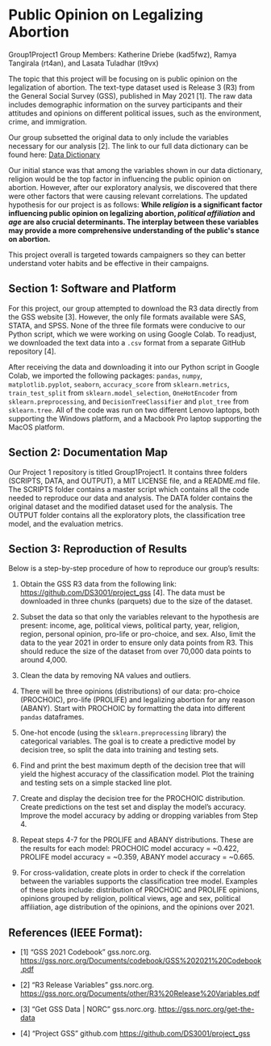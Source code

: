 # Public Opinion on Legalizing Abortion
Group1Project1
Group Members: Katherine Driebe (kad5fwz), Ramya Tangirala (rt4an), and Lasata Tuladhar (lt9vx)

The topic that this project will be focusing on is public opinion on the legalization of abortion. The text-type dataset used is Release 3 (R3) from the General Social Survey (GSS), published in May 2021 [1]. The raw data includes demographic information on the survey participants and their attitudes and opinions on different political issues, such as the environment, crime, and immigration. 

Our group subsetted the original data to only include the variables necessary for our analysis [2]. The link to our full data dictionary can be found here: 
[Data Dictionary](/DATA/Data_Dictionary.md)

Our initial stance was that among the variables shown in our data dictionary, religion would be the top factor in influencing the public opinion on abortion. However, after our exploratory analysis, we discovered that there were other factors that were causing relevant correlations. The updated hypothesis for our project is as follows: **While _religion_ is a significant factor influencing public opinion on legalizing abortion, _political affiliation_ and _age_ are also crucial determinants. The interplay between these variables may provide a more comprehensive understanding of the public's stance on abortion.** 

This project overall is targeted towards campaigners so they can better understand voter habits and be effective in their campaigns.

## Section 1: Software and Platform
For this project, our group attempted to download the R3 data directly from the GSS website [3]. However, the only file formats available were SAS, STATA, and SPSS. None of the three file formats were conducive to our Python script, which we were working on using Google Colab. To readjust, we downloaded the text data into a `.csv` format from a separate GitHub repository [4].

After receiving the data and downloading it into our Python script in Google Colab, we imported the following packages: `pandas`, `numpy`, `matplotlib.pyplot`, `seaborn`, `accuracy_score` from `sklearn.metrics`, `train_test_split` from `sklearn.model_selection`, `OneHotEncoder` from `sklearn.preprocessing`, and `DecisionTreeClassifier` and `plot_tree` from `sklearn.tree`. All of the code was run on two different Lenovo laptops, both supporting the Windows platform, and a Macbook Pro laptop supporting the MacOS platform.

## Section 2: Documentation Map
Our Project 1 repository is titled Group1Project1. It contains three folders (SCRIPTS, DATA, and OUTPUT), a MIT LICENSE file, and a README.md file. The SCRIPTS folder contains a master script which contains all the code needed to reproduce our data and analysis. The DATA folder contains the original dataset and the modified dataset used for the analysis. The OUTPUT folder contains all the exploratory plots, the classification tree model, and the evaluation metrics.

## Section 3: Reproduction of Results
Below is a step-by-step procedure of how to reproduce our group’s results:

1. Obtain the GSS R3 data from the following link: https://github.com/DS3001/project_gss [4]. The data must be downloaded in three chunks (parquets) due to the size of the dataset.

2. Subset the data so that only the variables relevant to the hypothesis are present: income, age, political views, political party, year, religion, region, personal opinion, pro-life or pro-choice, and sex. Also, limit the data to the year 2021 in order to ensure only data points from R3. This should reduce the size of the dataset from over 70,000 data points to around 4,000. 

3. Clean the data by removing NA values and outliers. 

4. There will be three opinions (distributions) of our data: pro-choice (PROCHOIC), pro-life (PROLIFE) and legalizing abortion for any reason (ABANY). Start with PROCHOIC by formatting the data into different `pandas` dataframes. 

5. One-hot encode (using the `sklearn.preprocessing` library) the categorical variables. The goal is to create a predictive model by decision tree, so split the data into training and testing sets.

6. Find and print the best maximum depth of the decision tree that will yield the highest accuracy of the classification model. Plot the training and testing sets on a simple stacked line plot. 

7. Create and display the decision tree for the PROCHOIC distribution. Create predictions on the test set and display the model’s accuracy. Improve the model accuracy by adding or dropping variables from Step 4.

8. Repeat steps 4-7 for the PROLIFE and ABANY distributions. These are the results for each model: PROCHOIC model accuracy = ~0.422, PROLIFE model accuracy = ~0.359, ABANY model accuracy = ~0.665.

9. For cross-validation, create plots in order to check if the correlation between the variables supports the classification tree model. Examples of these plots include: distribution of PROCHOIC and PROLIFE opinions, opinions grouped by religion, political views, age and sex, political affiliation, age distribution of the opinions, and the opinions over 2021.

## References (IEEE Format):
- [1] “GSS 2021 Codebook” gss.norc.org. https://gss.norc.org/Documents/codebook/GSS%202021%20Codebook.pdf

- [2] “R3 Release Variables” gss.norc.org. https://gss.norc.org/Documents/other/R3%20Release%20Variables.pdf 

- [3] “Get GSS Data | NORC” gss.norc.org.
https://gss.norc.org/get-the-data 

- [4] “Project GSS” github.com
https://github.com/DS3001/project_gss
